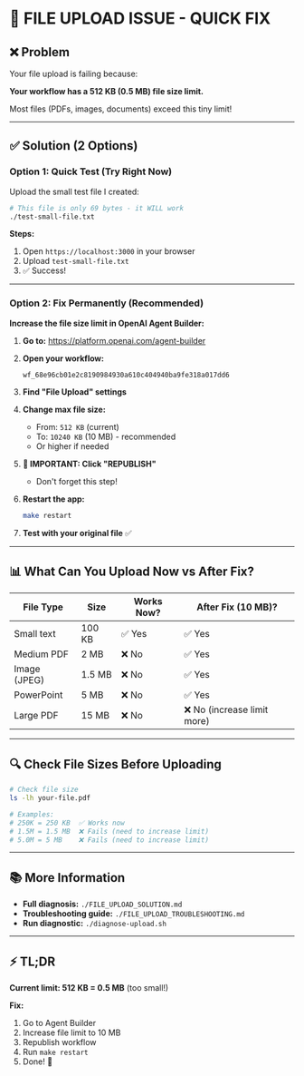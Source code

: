# 🚨 FILE UPLOAD ISSUE - QUICK FIX

## ❌ Problem
Your file upload is failing because:

**Your workflow has a 512 KB (0.5 MB) file size limit.**

Most files (PDFs, images, documents) exceed this tiny limit!

---

## ✅ Solution (2 Options)

### Option 1: Quick Test (Try Right Now)

Upload the small test file I created:

```bash
# This file is only 69 bytes - it WILL work
./test-small-file.txt
```

**Steps:**
1. Open `https://localhost:3000` in your browser
2. Upload `test-small-file.txt`
3. ✅ Success!

---

### Option 2: Fix Permanently (Recommended)

**Increase the file size limit in OpenAI Agent Builder:**

1. **Go to:** https://platform.openai.com/agent-builder

2. **Open your workflow:**
   ```
   wf_68e96cb01e2c8190984930a610c404940ba9fe318a017dd6
   ```

3. **Find "File Upload" settings**

4. **Change max file size:**
   - From: `512 KB` (current)
   - To: `10240 KB` (10 MB) - recommended
   - Or higher if needed

5. **🔴 IMPORTANT: Click "REPUBLISH"**
   - Don't forget this step!

6. **Restart the app:**
   ```bash
   make restart
   ```

7. **Test with your original file** ✅

---

## 📊 What Can You Upload Now vs After Fix?

| File Type | Size | Works Now? | After Fix (10 MB)? |
|-----------|------|------------|-------------------|
| Small text | 100 KB | ✅ Yes | ✅ Yes |
| Medium PDF | 2 MB | ❌ No | ✅ Yes |
| Image (JPEG) | 1.5 MB | ❌ No | ✅ Yes |
| PowerPoint | 5 MB | ❌ No | ✅ Yes |
| Large PDF | 15 MB | ❌ No | ❌ No (increase limit more) |

---

## 🔍 Check File Sizes Before Uploading

```bash
# Check file size
ls -lh your-file.pdf

# Examples:
# 250K = 250 KB  ✅ Works now
# 1.5M = 1.5 MB  ❌ Fails (need to increase limit)
# 5.0M = 5 MB    ❌ Fails (need to increase limit)
```

---

## 📚 More Information

- **Full diagnosis:** `./FILE_UPLOAD_SOLUTION.md`
- **Troubleshooting guide:** `./FILE_UPLOAD_TROUBLESHOOTING.md`
- **Run diagnostic:** `./diagnose-upload.sh`

---

## ⚡ TL;DR

**Current limit: 512 KB = 0.5 MB** (too small!)

**Fix:**
1. Go to Agent Builder
2. Increase file limit to 10 MB
3. Republish workflow
4. Run `make restart`
5. Done! 🎉


